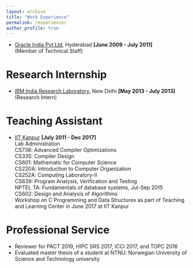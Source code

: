 ```yaml
---
layout: archive
title: "Work Experience"
permalink: /experience/
author_profile: true
---
```



* [Oracle India Pvt Ltd](http://www.oracle.com/), Hyderabad  **\[June 2009 - July 2011\]**  
  \(Member of Technical Staff\)

Research Internship
======

* [IBM India Research Laboratory](http://www.research.ibm.com/labs/india/), New Delhi  **\[May 2013 - July 2013\]**  
  \(Research Intern\) 


Teaching Assistant
======

*  [IIT Kanpur](http://iitk.ac.in/)   **\[July 2011 - Dec 2017\]**  
   Lab Administration  
   CS738: Advanced Compiler Optimizations  
   CS335: Compiler Design  
   CS601: Mathematic for Computer Science  
   CS220A: Introduction to Computer Organization  
   CS252A: Computing Laboratory-II  
   CS639: Program Analysis, Verification and Testing  
   NPTEL TA: Fundamentals of database systems, Jul-Sep 2015  
   CS602: Design and Analysis of Algorithms  
   Workshop on C Programming and Data Structures as part of Teaching and Learning Center in June 2017 at IIT Kanpur  

Professional Service
======

* Reviewer for PACT 2019, HIPC SRS 2017, ICCI 2017, and TOPC 2016
* Evaluated master thesis of a student at NTNU: Norwegian University of Science and Technology university 
